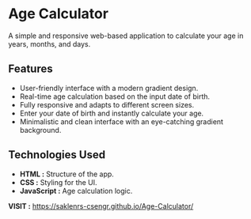 # Age Calculator

A simple and responsive web-based application to calculate your age in years, months, and days.

## Features

- User-friendly interface with a modern gradient design.
- Real-time age calculation based on the input date of birth.
- Fully responsive and adapts to different screen sizes.
- Enter your date of birth and instantly calculate your age.
- Minimalistic and clean interface with an eye-catching gradient background.

## Technologies Used

- **HTML :** Structure of the app.
- **CSS :** Styling for the UI.
- **JavaScript :** Age calculation logic.

**VISIT :** https://saklenrs-csengr.github.io/Age-Calculator/
